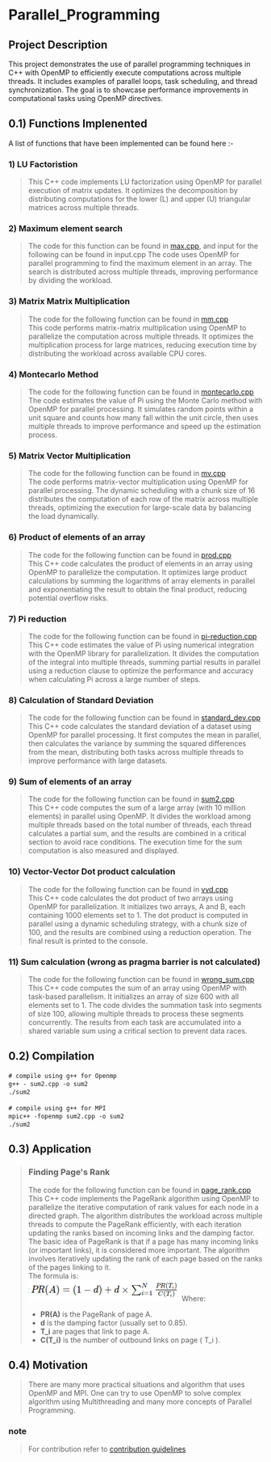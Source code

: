 # Parallel_Programming

## Project Description
This project demonstrates the use of parallel programming techniques in C++ with OpenMP to efficiently execute computations across multiple threads. It includes examples of parallel loops, task scheduling, and thread synchronization. The goal is to showcase performance improvements in computational tasks using OpenMP directives.

## 0.1) Functions Implenented
A list of functions that have been implemented can be found here :-

### 1) LU Factoristion
>This C++ code implements LU factorization using OpenMP for parallel execution of matrix updates. It optimizes the decomposition by distributing computations for the lower (L) and upper (U) triangular matrices across multiple threads.

### 2) Maximum element search
>The code for this function can be found in [max.cpp](max.cpp), and input for the following can be found in input.cpp
The code uses OpenMP for parallel programming to find the maximum element in an array. The search is distributed across multiple threads, improving performance by dividing the workload.

### 3) Matrix Matrix Multiplication
>The code for the following function can be found in [mm.cpp](mm.cpp)<br>
This code performs matrix-matrix multiplication using OpenMP to parallelize the computation across multiple threads. It optimizes the multiplication process for large matrices, reducing execution time by distributing the workload across available CPU cores.

### 4) Montecarlo Method
>The code for the following function can be found in [montecarlo.cpp](montecarlo.cpp)<br>
The code estimates the value of Pi using the Monte Carlo method with OpenMP for parallel processing. It simulates random points within a unit square and counts how many fall within the unit circle, then uses multiple threads to improve performance and speed up the estimation process.

### 5) Matrix Vector Multiplication
>The code for the following function can be found in [mv.cpp](mv.cpp)<br>
The code performs matrix-vector multiplication using OpenMP for parallel processing. The dynamic scheduling with a chunk size of 16 distributes the computation of each row of the matrix across multiple threads, optimizing the execution for large-scale data by balancing the load dynamically.

### 6) Product of elements of an array
>The code for the following function can be found in [prod.cpp](prod.cpp)<br>
This C++ code calculates the product of elements in an array using OpenMP to parallelize the computation. It optimizes large product calculations by summing the logarithms of array elements in parallel and exponentiating the result to obtain the final product, reducing potential overflow risks.

### 7) Pi reduction
>The code for the following function can be found in [pi-reduction.cpp](pi-reduction.cpp)<br>
This C++ code estimates the value of Pi using numerical integration with the OpenMP library for parallelization. It divides the computation of the integral into multiple threads, summing partial results in parallel using a reduction clause to optimize the performance and accuracy when calculating Pi across a large number of steps.

### 8) Calculation of Standard Deviation
>The code for the following function can be found in [standard_dev.cpp](standard_dev.cpp)<br>
This C++ code calculates the standard deviation of a dataset using OpenMP for parallel processing. It first computes the mean in parallel, then calculates the variance by summing the squared differences from the mean, distributing both tasks across multiple threads to improve performance with large datasets.

### 9) Sum of elements of an array
>The code for the following function can be found in [sum2.cpp](sum2.cpp) <br>
This C++ code computes the sum of a large array (with 10 million elements) in parallel using OpenMP. It divides the workload among multiple threads based on the total number of threads, each thread calculates a partial sum, and the results are combined in a critical section to avoid race conditions. The execution time for the sum computation is also measured and displayed. 

### 10) Vector-Vector Dot product calculation
>The code for the following function can be found in [vvd.cpp](vvd.cpp) <br>
This C++ code calculates the dot product of two arrays using OpenMP for parallelization. It initializes two arrays, A and B, each containing 1000 elements set to 1. The dot product is computed in parallel using a dynamic scheduling strategy, with a chunk size of 100, and the results are combined using a reduction operation. The final result is printed to the console.

### 11) Sum calculation (wrong as pragma barrier is not calculated)
>The code for the following function can be found in [wrong_sum.cpp](wrong.cpp)<br>
This C++ code computes the sum of an array using OpenMP with task-based parallelism. It initializes an array of size 600 with all elements set to 1. The code divides the summation task into segments of size 100, allowing multiple threads to process these segments concurrently. The results from each task are accumulated into a shared variable sum using a critical section to prevent data races.

## 0.2) Compilation
>
```shell
# compile using g++ for Openmp
g++ - sum2.cpp -o sum2
./sum2

# compile using g++ for MPI
mpic++ -fopenmp sum2.cpp -o sum2
./sum2
```
## 0.3) Application
>### Finding Page's Rank
>The code for the following function can be found in [page_rank.cpp](page_rank.cpp)<br>
This C++ code implements the PageRank algorithm using OpenMP to parallelize the iterative computation of rank values for each node in a directed graph. The algorithm distributes the workload across multiple threads to compute the PageRank efficiently, with each iteration updating the ranks based on incoming links and the damping factor.<br>
>The basic idea of PageRank is that if a page has many incoming links (or important links), it is considered more important. The algorithm involves iteratively updating the rank of each page based on the ranks of the pages linking to it.<br>
>The formula is:<br>
![Alt text](algoimage.png)
>Where:
>*   **PR(A)** is the PageRank of page A.
>*   **d** is the damping factor (usually set to 0.85).
>*   **T_i** are pages that link to page A.
>*   **C(T_i)** is the number of outbound links on page \( T_i \).

## 0.4) Motivation
>There are many more practical situations and algorithm that uses OpenMP and MPI. One can try to use OpenMP to solve complex algorithm using Multithreading and many more concepts of Parallel Programming.<br>
### note
>For contribution refer to [contribution guidelines](Contributing.md)
